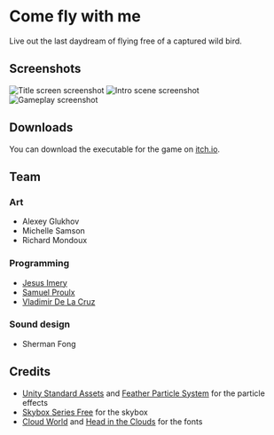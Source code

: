 # Come fly with me

Live out the last daydream of flying free of a captured wild bird.


## Screenshots

![Title screen screenshot](https://i.imgur.com/5WgF0MH.png)
![Intro scene screenshot](https://i.imgur.com/H0EXg4w.png)
![Gameplay screenshot](https://i.imgur.com/sN02qZw.png)


## Downloads

You can download the executable for the game on [itch.io](https://yisas.itch.io/come-fly-with-me).


## Team

### Art
- Alexey Glukhov
- Michelle Samson
- Richard Mondoux

### Programming
- [Jesus Imery](https://github.com/Yisas)
- [Samuel Proulx](https://github.com/proulxsamuel)
- [Vladimir De La Cruz](https://github.com/vladimirdlc)

### Sound design
- Sherman Fong


## Credits
* [Unity Standard Assets](https://assetstore.unity.com/packages/essentials/asset-packs/standard-assets-32351) and [Feather Particle System](https://assetstore.unity.com/packages/vfx/particles/environment/feather-particle-system-4125) for the particle effects
* [Skybox Series Free](https://assetstore.unity.com/packages/2d/textures-materials/sky/skybox-series-free-103633) for the skybox
* [Cloud World](https://www.fontspace.com/538fonts/cloud-world) and [Head in the Clouds](https://www.dafont.com/headintheclouds.font) for the fonts
